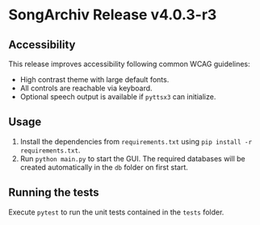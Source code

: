 # SongArchiv Release v4.0.3-r3

## Accessibility

This release improves accessibility following common WCAG guidelines:

- High contrast theme with large default fonts.
- All controls are reachable via keyboard.
- Optional speech output is available if `pyttsx3` can initialize.

## Usage

1. Install the dependencies from `requirements.txt` using `pip install -r requirements.txt`.
2. Run `python main.py` to start the GUI. The required databases will be created automatically in the `db` folder on first start.

## Running the tests

Execute `pytest` to run the unit tests contained in the `tests` folder.
